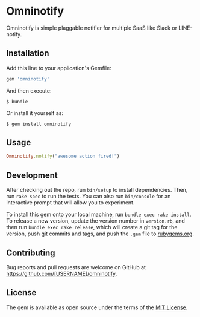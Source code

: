 # Omninotify

Omninotify is simple plaggable notifier for multiple SaaS like Slack or LINE-notify.

## Installation

Add this line to your application's Gemfile:

```ruby
gem 'omninotify'
```

And then execute:

    $ bundle

Or install it yourself as:

    $ gem install omninotify

## Usage

```ruby
Omninotify.notify("awesome action fired!")
```

## Development

After checking out the repo, run `bin/setup` to install dependencies. Then, run `rake spec` to run the tests. You can also run `bin/console` for an interactive prompt that will allow you to experiment.

To install this gem onto your local machine, run `bundle exec rake install`. To release a new version, update the version number in `version.rb`, and then run `bundle exec rake release`, which will create a git tag for the version, push git commits and tags, and push the `.gem` file to [rubygems.org](https://rubygems.org).

## Contributing

Bug reports and pull requests are welcome on GitHub at https://github.com/[USERNAME]/omninotify.


## License

The gem is available as open source under the terms of the [MIT License](http://opensource.org/licenses/MIT).
